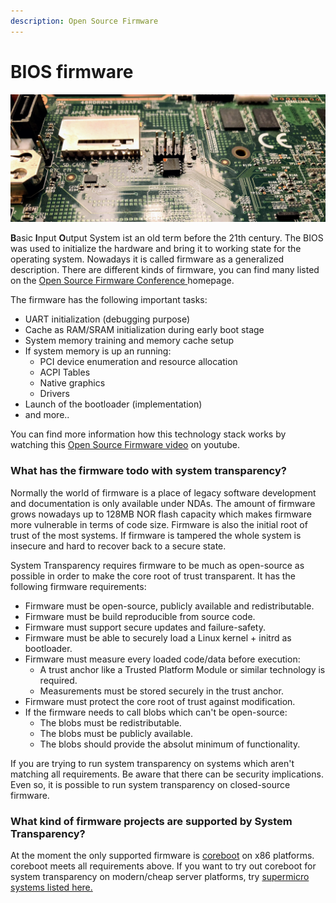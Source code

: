 ```yaml
---
description: Open Source Firmware
---
```


# BIOS firmware

![SPI NOR flash with BIOS firmware](../../.gitbook/assets/img_0655.jpg)

**B**asic **I**nput **O**utput System ist an old term before the 21th century. The BIOS was used to initialize the hardware and bring it to working state for the operating system. Nowadays it is called firmware as a generalized description. There are different kinds of firmware, you can find many listed on the [Open Source Firmware Conference ](https://www.osfc.io)homepage.

The firmware has the following important tasks:

* UART initialization \(debugging purpose\)
* Cache as RAM/SRAM initialization during early boot stage
* System memory training and memory cache setup
* If system memory is up an running:
  * PCI device enumeration and resource allocation
  * ACPI Tables
  * Native graphics
  * Drivers
* Launch of the bootloader \(implementation\)
* and more..

You can find more information how this technology stack works by watching this [Open Source Firmware video](https://www.youtube.com/watch?v=xfqKm190dbU) on youtube.

### What has the firmware todo with system transparency?

Normally the world of firmware is a place of legacy software development and documentation is only available under NDAs. The amount of firmware grows nowadays up to 128MB NOR flash capacity which makes firmware more vulnerable in terms of code size. Firmware is also the initial root of trust of the most systems. If firmware is tampered the whole system is insecure and hard to recover back to a secure state.

System Transparency requires firmware to be much as open-source as possible in order to make the core root of trust transparent. It has the following firmware requirements:

* Firmware must be open-source, publicly available and redistributable.
* Firmware must be build reproducible from source code.
* Firmware must support secure updates and failure-safety.
* Firmware must be able to securely load a Linux kernel + initrd as bootloader.
* Firmware must measure every loaded code/data before execution:
  * A trust anchor like a Trusted Platform Module or similar technology is required.
  * Measurements must be stored securely in the trust anchor.
* Firmware must protect the core root of trust against modification.
* If the firmware needs to call blobs which can't be open-source:
  * The blobs must be redistributable.
  * The blobs must be publicly available.
  * The blobs should provide the absolut minimum of functionality.

If you are trying to run system transparency on systems which aren't matching all requirements. Be aware that there can be security implications. Even so, it is possible to run system transparency on closed-source firmware.

### What kind of firmware projects are supported by System Transparency?

At the moment the only supported firmware is [coreboot](https://www.coreboot.org) on x86 platforms. coreboot meets all requirements above. If you want to try out coreboot for system transparency on modern/cheap server platforms, try [supermicro systems listed here.](https://doc.coreboot.org/mainboard/supermicro/x11-lga1151-series/x11-lga1151-series.html)



